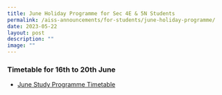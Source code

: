 ```yaml
---
title: June Holiday Programme for Sec 4E & 5N Students
permalink: /aiss-announcements/for-students/june-holiday-programme/
date: 2023-05-22
layout: post
description: ""
image: ""
---
```

<h3><strong>Timetable for 16th to 20th June</strong></h3>

* [June Study Programme Timetable](/files/Timetable/June%20Study%20Programme/2023/4e5n%20jun%20study%20programme%20timetable%202023.pdf)